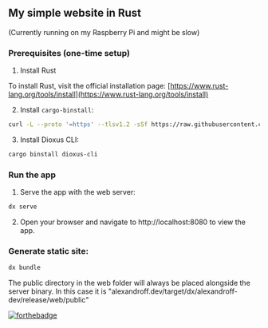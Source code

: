 ## My simple website in Rust

(Currently running on my Raspberry Pi and might be slow)

### Prerequisites (one-time setup)

1. Install Rust

To install Rust, visit the official installation page: [https://www.rust-lang.org/tools/install](https://www.rust-lang.org/tools/install)

2. Install `cargo-binstall`:

```bash
curl -L --proto '=https' --tlsv1.2 -sSf https://raw.githubusercontent.com/cargo-bins/cargo-binstall/main/install-from-binstall-release.sh | bash
````

3. Install Dioxus CLI:

```bash
cargo binstall dioxus-cli
```

### Run the app

1. Serve the app with the web server:

```bash
dx serve
```

2. Open your browser and navigate to http://localhost:8080 to view the app.

### Generate static site:

```bash
dx bundle
```

The public directory in the web folder will always be placed alongside the server binary. In this case it is "alexandroff.dev/target/dx/alexandroff-dev/release/web/public"

[![forthebadge](https://forthebadge.com/images/badges/made-with-rust.svg)](https://forthebadge.com)
